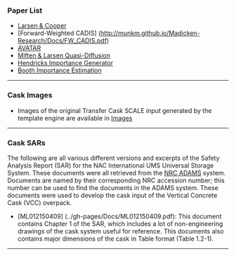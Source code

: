 ### Paper List
* [Larsen & Cooper](http://munkm.github.io/Madicken-Research/Docs/cooper_larsen_WW.pdf)
* [Forward-Weighted CADIS] (http://munkm.github.io/Madicken-Research/Docs/FW_CADIS.pdf)
* [AVATAR](http://munkm.github.io/Madicken-Research/Docs/AVATAR.pdf)
* [Miften & Larsen Quasi-Diffusion](http://munkm.github.io/Madicken-Research/Docs/miften_larsen_quasidiffusion.pdf)
* [Hendricks Importance Generator](http://munkm.github.io/Madicken-Research/Docs/hendricks_importance_generator.pdf)
* [Booth Importance Estimation](http://munkm.github.io/Madicken-Research/Docs/booth_importance_estimation.pdf)

***

### Cask Images
* Images of the original Transfer Cask SCALE input generated by the template engine are available in [Images](../gh-pages/Images/)

***

### Cask SARs
The following are all various different versions and excerpts of the Safety Analysis Report (SAR) for the NAC International UMS Universal Storage System.
These documents were all retrieved from the [NRC ADAMS](http://www.nrc.gov/reading-rm/adams.html) system. Documents are named by their corresponding NRC accession number;
this number can be used to find the documents in the ADAMS system. These documents were used to develop the cask input of the Vertical Concrete Cask (VCC) overpack.
* [ML012150409] (../gh-pages/Docs/ML012150409.pdf): This document contains Chapter 1 of the SAR, which includes a lot of non-engineering drawings of the cask system useful for reference. This documents also contains major dimensions of the cask in Table format (Table 1.2-1).

***

